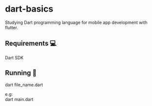 # dart-basics
Studying Dart programming language for mobile app development with flutter.

## Requirements 💻
Dart SDK

## Running 🚀

dart file_name.dart
<br />

e.g:
<br />
dart main.dart
